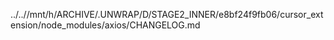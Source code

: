 ../..//mnt/h/ARCHIVE/.UNWRAP/D/STAGE2_INNER/e8bf24f9fb06/cursor_extension/node_modules/axios/CHANGELOG.md